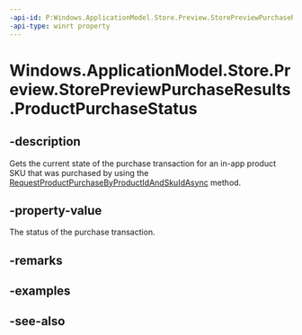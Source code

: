 ```yaml
---
-api-id: P:Windows.ApplicationModel.Store.Preview.StorePreviewPurchaseResults.ProductPurchaseStatus
-api-type: winrt property
---
```


<!-- Property syntax
public Windows.ApplicationModel.Store.Preview.StorePreviewProductPurchaseStatus ProductPurchaseStatus { get; }
-->

# Windows.ApplicationModel.Store.Preview.StorePreviewPurchaseResults.ProductPurchaseStatus

## -description
Gets the current state of the purchase transaction for an in-app product SKU that was purchased by using the [RequestProductPurchaseByProductIdAndSkuIdAsync](storepreview_requestproductpurchasebyproductidandskuidasync_423925263.md) method.

## -property-value
The status of the purchase transaction.

## -remarks

## -examples

## -see-also
